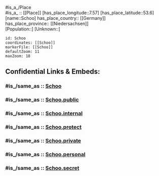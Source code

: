 ﻿---
confidential: public
isDeleted: false
location:
- 53.6
- 7.57
mapmarker: city
mapzoom:
- 7
- 12
SpocWebEntityId: 34063
tags:
- geo/City
type: City
---

#is_a_/Place  
#is_a_ :: [[Place]] 
[has_place_longitude::7.57] 
[has_place_latitude::53.6] 
[name::Schoo] 
has_place_country:: [[Germany]]  
has_place_province:: [[Niedersachsen]]  
[Population::] 
[Unknown::] 


```leaflet
id: Schoo
coordinates: [[Schoo]] 
markerFile: [[Schoo]] 
defaultZoom: 11 
maxZoom: 18
```


## Confidential Links & Embeds: 

### #is_/same_as :: [Schoo](/_Standards/Earth/Continent/Europe/Europe~Central/Germany/Germany~West/Niedersachsen/counties~Niedersachsen/Wittmund/cities~Wittmund/Esens/boroughs~Esens/Moorweg/boroughs~Moorweg/Schoo.md) 

### #is_/same_as :: [Schoo.public](/_public/Earth/Continent/Europe/Europe~Central/Germany/Germany~West/Niedersachsen/counties~Niedersachsen/Wittmund/cities~Wittmund/Esens/boroughs~Esens/Moorweg/boroughs~Moorweg/Schoo.public.md) 

### #is_/same_as :: [Schoo.internal](/_internal/Earth/Continent/Europe/Europe~Central/Germany/Germany~West/Niedersachsen/counties~Niedersachsen/Wittmund/cities~Wittmund/Esens/boroughs~Esens/Moorweg/boroughs~Moorweg/Schoo.internal.md) 

### #is_/same_as :: [Schoo.protect](/_protect/Earth/Continent/Europe/Europe~Central/Germany/Germany~West/Niedersachsen/counties~Niedersachsen/Wittmund/cities~Wittmund/Esens/boroughs~Esens/Moorweg/boroughs~Moorweg/Schoo.protect.md) 

### #is_/same_as :: [Schoo.private](/_private/Earth/Continent/Europe/Europe~Central/Germany/Germany~West/Niedersachsen/counties~Niedersachsen/Wittmund/cities~Wittmund/Esens/boroughs~Esens/Moorweg/boroughs~Moorweg/Schoo.private.md) 

### #is_/same_as :: [Schoo.personal](/_personal/Earth/Continent/Europe/Europe~Central/Germany/Germany~West/Niedersachsen/counties~Niedersachsen/Wittmund/cities~Wittmund/Esens/boroughs~Esens/Moorweg/boroughs~Moorweg/Schoo.personal.md) 

### #is_/same_as :: [Schoo.secret](/_secret/Earth/Continent/Europe/Europe~Central/Germany/Germany~West/Niedersachsen/counties~Niedersachsen/Wittmund/cities~Wittmund/Esens/boroughs~Esens/Moorweg/boroughs~Moorweg/Schoo.secret.md)

